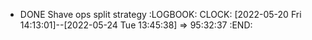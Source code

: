 - DONE Shave ops split strategy
  :LOGBOOK:
  CLOCK: [2022-05-20 Fri 14:13:01]--[2022-05-24 Tue 13:45:38] =>  95:32:37
  :END: